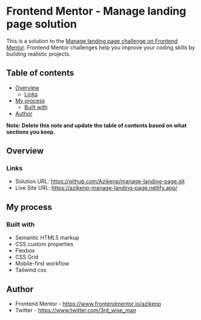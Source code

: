 # Frontend Mentor - Manage landing page solution

This is a solution to the [Manage landing page challenge on Frontend Mentor](https://www.frontendmentor.io/challenges/manage-landing-page-SLXqC6P5). Frontend Mentor challenges help you improve your coding skills by building realistic projects. 

## Table of contents

- [Overview](#overview)
  - [Links](#links)
- [My process](#my-process)
  - [Built with](#built-with)
- [Author](#author)

**Note: Delete this note and update the table of contents based on what sections you keep.**

## Overview

### Links

- Solution URL: https://github.com/Azikenp/manage-landing-page.git
- Live Site URL: https://azikenp-manage-landing-page.netlify.app/

## My process

### Built with

- Semantic HTML5 markup
- CSS custom properties
- Flexbox
- CSS Grid
- Mobile-first workflow
- Tailwind css

## Author
- Frontend Mentor - https://www.frontendmentor.io/azikenp
- Twitter - https://www.twitter.com/3rd_wise_man